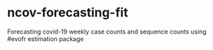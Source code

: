 # ncov-forecasting-fit

Forecasting covid-19 weekly case counts and sequence counts using #evofr estimation package
